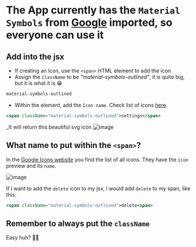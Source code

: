 # The App currently has the `Material Symbols` from [Google](https://fonts.google.com/icons) imported, so everyone can use it

## Add into the jsx

- If creating an Icon, use the `<span>` HTML element to add the icon
- Assign the `className` to be _"material-symbols-outlined"_, it is quite big, but it is what it is 😁

```html
material-symbols-outlined
```

- Within the element, add the `Icon name`. Check list of icons [here](https://fonts.google.com/icons).

```jsx
<span className="material-symbols-outlined">settings</span>
```

\_It will return this beautiful svg icon
![image](https://user-images.githubusercontent.com/71110718/204267169-efc7eedf-663c-4cd6-9e7b-1106d396dee0.png)

## What name to put within the `<span>`?

In the [Google Icons website](https://fonts.google.com/icons) you find the list of all icons. They have the `icon` preview and its `name`.

![image](https://user-images.githubusercontent.com/71110718/204267363-bb6154d0-65dc-4f0a-9086-7ec1cf24f0e3.png)

If I want to add the `delete` icon to my jsx, I would add `delete` to my span, like this:

```jsx
<span className="material-symbols-outlined">delete<span>
```

## Remember to always put the `className`

Easy huh?
🧙‍♂️
